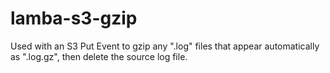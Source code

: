 # lamba-s3-gzip
Used with an S3 Put Event to gzip any ".log" files that appear automatically as ".log.gz", then delete the source log file.
